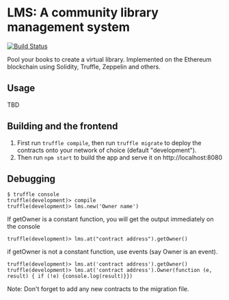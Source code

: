 # LMS: A community library management system
[![Build Status](https://travis-ci.org/Imaginea/lms.svg?branch=master)](https://travis-ci.org/Imaginea/lms)

Pool your books to create a virtual library. Implemented on the Ethereum blockchain using Solidity, Truffle, Zeppelin and others.

## Usage

TBD

## Building and the frontend

1. First run `truffle compile`, then run `truffle migrate` to deploy the contracts onto your network of choice (default "development").
1. Then run `npm start` to build the app and serve it on http://localhost:8080


## Debugging

```
$ truffle console
truffle(development)> compile
truffle(development)> lms.new('Owner name')
```
If getOwner is a constant function, you will get the output immediately on the console
```
truffle(development)> lms.at("contract address").getOwner()   
```
if getOwner is not a constant function, use events (say Owner is an event).
```
truffle(development)> lms.at('contract address').getOwner()
truffle(development)> lms.at('contract address').Owner(function (e, result) { if (!e) {console.log(result)}})
```
Note: Don't forget to add any new contracts to the migration file.
